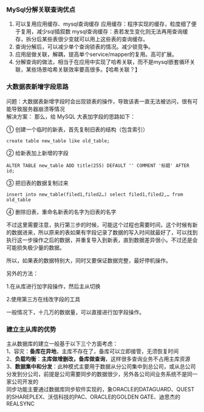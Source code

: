 ### MySql分解关联查询优点
1. 可以复用应用缓存、mysql查询缓存
  应用缓存：程序实现的缓存，粒度细了便于复用，减少sql插叙数
  mysql查询缓存：表若发生变化则无法再用查询缓存，拆分后某些表很少变就可以用上这些表的查询缓存。
2. 查询分解后，可以减少单个查询锁表的情况。减少锁竞争。
3. 应用层做关联，解耦，提高单个service/mapper的复用。高可扩展。
4. 分解查询的做法，相当于在应用中实现了哈希关联，而不是mysql嵌套循环关联，某些场景哈希关联效率要高很多。【哈希关联？】


### 大数据表新增字段思路
问题：大数据表新增字段时会出现锁表的操作，导致该表一直无法被访问，很有可能导致服务器崩溃等情况<br>
解决方案：
那么，给 MySQL 大表加字段的思路如下：

① 创建一个临时的新表，首先复制旧表的结构（包含索引）

```
create table new_table like old_table;
```
② 给新表加上新增的字段
```
ALTER TABLE new_table ADD title(255) DEFAULT '' COMMENT '标题' AFTER id;
```
③ 把旧表的数据复制过来
```
insert into new_table(filed1,filed2…) select filed1,filed2,… from old_table
```
④ 删除旧表，重命名新表的名字为旧表的名字

不过这里需要注意，执行第三步的时候，可能这个过程也需要时间，这个时候有新的数据进来，所以原来的表如果有字段记录了数据的写入时间就最好了，可以找到执行这一步操作之后的数据，并重复导入到新表，直到数据差异很小。不过还是会可能损失极少量的数据。

所以，如果表的数据特别大，同时又要保证数据完整，最好停机操作。

另外的方法：

1.在从库进行加字段操作，然后主从切换

2.使用第三方在线改字段的工具

一般情况下，十几万的数据量，可以直接进行加字段操作。
### 建立主从库的优势
主从数据库的建立一般基于以下三个方面考虑：<br>
1、容灾：**备库在异地**，主库不存在了，备库可以立即接管，无须恢复时间<br>
2、**负载均衡**：**主库做增删改，备库做查询**，这样很多查询业务不占用主库资源<br>
3、**数据集中和分发**：此种模式主要用于数据从分公司集中到总公司，或从总公司分发到分公司，前提是公司需要同步的数据很少，另外各公司间业务系统不是同一家公司开发的<br>
同步功能主要通过数据库同步软件实现的，象ORACLE的DATAGUARD、QUEST的SHAREPLEX、沃信科技的PAC、ORACLE的GOLDEN GATE、迪思杰的REALSYNC
